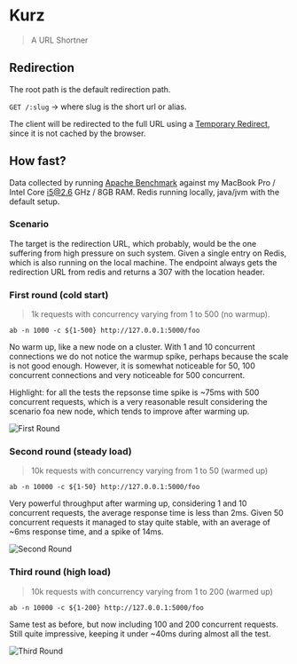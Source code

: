 # Kurz
> A URL Shortner

## Redirection

The root path is the default redirection path.

`GET /:slug` -> where slug is the short url or alias.

The client will be redirected to the full URL using a [Temporary Redirect](https://www.w3.org/Protocols/rfc2616/rfc2616-sec10.html#sec10.3.3), since it is not cached by the browser.


## How fast?

Data collected by running [Apache Benchmark](https://httpd.apache.org/docs/2.4/programs/ab.html) against my MacBook Pro / Intel Core i5@2.6 GHz / 8GB RAM. Redis running locally, java/jvm with the default setup.

### Scenario

The target is the redirection URL, which probably, would be the one suffering from high pressure on such system. Given a single entry on Redis, which is also running on the local machine. The endpoint always gets the redirection URL from redis and returns a 307 with the location header.

### First round (cold start)
> 1k requests with concurrency varying from 1 to 500 (no warmup).

`ab -n 1000 -c ${1-500} http://127.0.0.1:5000/foo`

No warm up, like a new node on a cluster. With 1 and 10 concurrent connections we do not notice the warmup spike, perhaps because the scale is not good enough. However, it is somewhat noticeable for 50, 100 concurrent connections and very noticeable for 500 concurrent.

Highlight: for all the tests the repsonse time spike is ~75ms with 500 concurrent requests, which is a very reasonable result considering the scenario foa new node, which tends to improve after warming up.

![First Round](https://github.com/marceloboeira/kurz/blob/master/docs/benchmark-1k-requests.png?raw=true)

### Second round (steady load)
> 10k requests with concurrency varying from 1 to 50 (warmed up)

`ab -n 10000 -c ${1-50} http://127.0.0.1:5000/foo`

Very powerful throughput after warming up, considering 1 and 10 concurrent requests, the average response time is less than 2ms.
Given 50 concurrent requests it managed to stay quite stable, with an average of ~6ms response time, and a spike of 14ms.

![Second Round](https://github.com/marceloboeira/kurz/blob/master/docs/benchmark-10k-requests-low-stress.png?raw=true)

### Third round (high load)
> 10k requests with concurrency varying from 1 to 200 (warmed up)

`ab -n 10000 -c ${1-200} http://127.0.0.1:5000/foo`

Same test as before, but now including 100 and 200 concurrent requests. Still quite impressive, keeping it under ~40ms during almost all the test.

![Third Round](https://github.com/marceloboeira/kurz/blob/master/docs/benchmark-10k-requests-medium-stress.png?raw=true)
